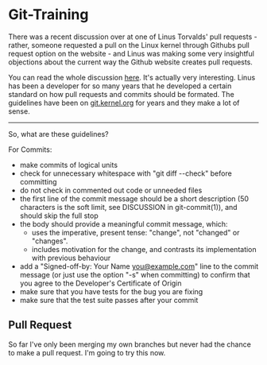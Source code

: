 Git-Training
============

There was a recent discussion over at one of Linus Torvalds' pull requests - rather, someone requested a pull on the Linux kernel through Githubs pull request option on the website - and Linus was making some very insightful objections about the current way the Github website creates pull requests.

You can read the whole discussion [here](https://github.com/torvalds/linux/pull/17#issuecomment-5654674). It's actually very interesting. Linus has been a developer for so many years that he developed a certain standard on how pull requests and commits should be formated. The guidelines have been on [git.kernel.org](http://git.kernel.org/?p=git/git.git;a=blob;f=Documentation/SubmittingPatches;h=ece3c77482b3ff006b973f1ed90b708e26556862;hb=HEAD) for years and they make a lot of sense.

---

So, what are these guidelines?

For Commits:

- make commits of logical units
- check for unnecessary whitespace with "git diff --check" before committing
- do not check in commented out code or unneeded files
- the first line of the commit message should be a short description (50 characters is the soft limit, see DISCUSSION in git-commit(1)), and should skip the full stop
- the body should provide a meaningful commit message, which:
	- uses the imperative, present tense: "change", not "changed" or "changes".
	- includes motivation for the change, and contrasts its implementation with previous behaviour
- add a "Signed-off-by: Your Name <you@example.com>" line to the commit message (or just use the option "-s" when committing) to confirm that you agree to the Developer's Certificate of Origin
- make sure that you have tests for the bug you are fixing
- make sure that the test suite passes after your commit

Pull Request
---

So far I've only been merging my own branches but never had the chance to make a pull request. I'm going to try this now.
